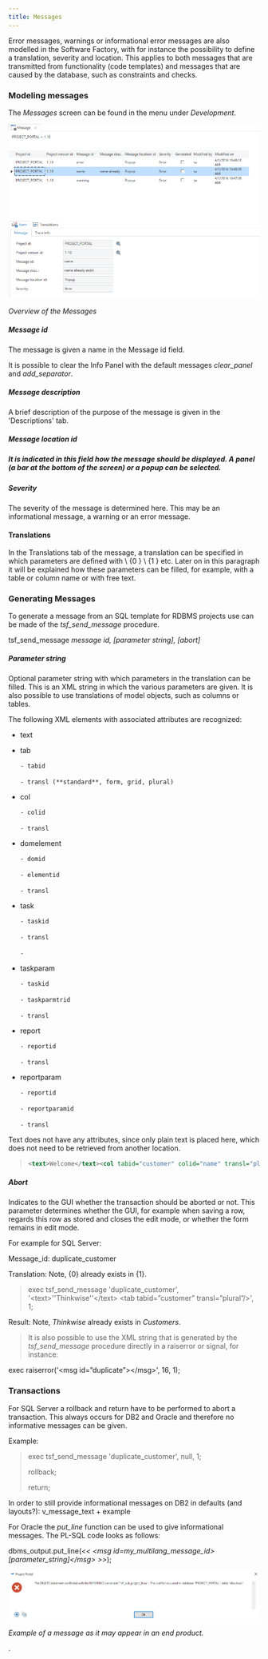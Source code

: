 ```yaml
---
title: Messages
---
```


Error messages, warnings or informational error messages are also modelled in the Software Factory, with for instance the possibility to define a translation, severity and location. This applies to both messages that are transmitted from functionality (code templates) and messages that are caused by the database, such as constraints and checks.

### Modeling messages

The *Messages* screen can be found in the menu under *Development*.

![](../assets/sf/image263.png)

*Overview of the Messages*

##### Message id

The message is given a name in the Message id field.

It is possible to clear the Info Panel with the default messages *clear_panel* and *add_separator*.

##### Message description

A brief description of the purpose of the message is given in the 'Descriptions' tab.

##### Message location id

##### It is indicated in this field how the message should be displayed. A panel (a bar at the bottom of the screen) or a popup can be selected.

##### Severity

The severity of the message is determined here. This may be an informational message, a warning or an error message.

#### Translations

In the Translations tab of the message, a translation can be specified in which parameters are defined with \\ {0 } \\ {1 } etc. Later on in this paragraph it will be explained how these parameters can be filled, for example, with a table or column name or with free text.

### Generating Messages

To generate a message from an SQL template for RDBMS projects use can be made of the *tsf_send_message* procedure.

tsf_send_message **message id*, [parameter string], [abort]*

##### Parameter string

Optional parameter string with which parameters in the translation can be filled. This is an XML string in which the various parameters are given. It is also possible to use translations of model objects, such as columns or tables.

The following XML elements with associated attributes are recognized:

- text

- tab

      - tabid

      - transl (**standard**, form, grid, plural)

- col

      - colid

      - transl

- domelement

      - domid

      - elementid

      - transl

- task

      - taskid

      - transl

      -
- taskparam

      - taskid

      - taskparmtrid

      - transl

- report

      - reportid

      - transl

- reportparam

      - reportid

      - reportparamid

      - transl

Text does not have any attributes, since only plain text is placed here, which does not need to be retrieved from another location.

>```xml
><text>Welcome</text><col tabid="customer" colid="name" transl="plural"/>
>````

##### Abort

Indicates to the GUI whether the transaction should be aborted or not. This parameter determines whether the GUI, for example when saving a row, regards this row as stored and closes the edit mode, or whether the form remains in edit mode.

For example for SQL Server:

Message_id: duplicate_customer

Translation: Note, {0} already exists in {1}.

> exec tsf_send_message 'duplicate_customer', '\<text\>''Thinkwise''\</text\>
> \<tab tabid=”customer” transl=”plural”/\>', 1;

Result: Note, *Thinkwise* already exists in *Customers*.

> It is also possible to use the XML string that is generated by the *tsf_send_message* procedure directly in a raiserror or signal, for instance:

exec raiserror('\<msg id=”duplicate”\>\</msg\>', 16, 1);

### Transactions

For SQL Server a rollback and return have to be performed to abort a transaction. This always occurs for DB2 and Oracle and therefore no informative messages can be given.

Example:

> exec tsf_send_message 'duplicate_customer', null, 1;
>
> rollback;
>
> return;

In order to still provide informational messages on DB2 in defaults (and layouts?): v_message_text + example

For Oracle the *put_line* function can be used to give informational messages. The PL-SQL code looks as follows:

dbms_output.put_line(*\<\< \<msg id=*my_multilang_message_id*\> [parameter_string]\</msg\> \>\>*);

![](../assets/sf/image264.png)

*Example of a message as it may appear in an end product.*

.
